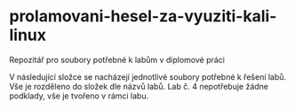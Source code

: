 # prolamovani-hesel-za-vyuziti-kali-linux
Repozitář pro soubory potřebné k labům v diplomové práci

V následující složce se nacházejí jednotlivé soubory potřebné k řešení labů.
Vše je rozděleno do složek dle názvů labů. Lab č. 4 nepotřebuje žádne podklady, vše je tvořeno v rámci labu.
